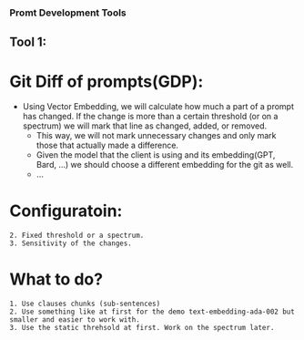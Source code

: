 ### Promt Development Tools

## Tool 1:

# Git Diff of prompts(GDP):
- Using Vector Embedding, we will calculate how much a part of a prompt has changed. If the change is more than a certain threshold (or on a spectrum) we will mark that line as changed, added, or removed.
    - This way, we will not mark unnecessary changes and only mark those that actually made a difference.
    - Given the model that the client is using and its embedding(GPT, Bard, ...) we should choose a different embedding for the git as well.
    - ...
# Configuratoin:
   
    2. Fixed threshold or a spectrum.
    3. Sensitivity of the changes.
    
# What to do?
    1. Use clauses chunks (sub-sentences)
    2. Use something like at first for the demo text-embedding-ada-002 but smaller and easier to work with.
    3. Use the static threhsold at first. Work on the spectrum later.

